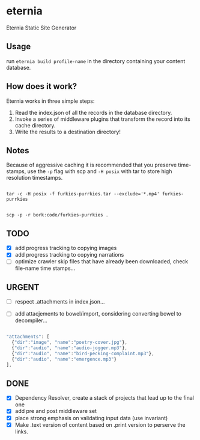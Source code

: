 # eternia
Eternia Static Site Generator

## Usage

run ```eternia build profile-name``` in the directory containing your content database.

## How does it work?

Eternia works in three simple steps:

1. Read the index.json of all the records in the database directory.
2. Invoke a series of middleware plugins that transform the record into its cache directory.
3. Write the results to a destination directory!

## Notes

Because of aggressive caching it is recommended that you preserve time-stamps, use the ```-p``` flag with scp and ```-H posix``` with tar to store high resolution timestamps.

```shell

tar -c -H posix -f furkies-purrkies.tar --exclude='*.mp4' furkies-purrkies

```

```shell

scp -p -r bork:code/furkies-purrkies .

```


## TODO

- [x] add progress tracking to copying images
- [x] add progress tracking to copying narrations
- [ ] optimize crawler skip files that have already been downloaded, check file-name time stamps...

## URGENT
- [ ] respect .attachments in index.json...
- [ ] add attacjements to bowel/import, considering converting bowel to decompiler...


```JavaScript

"attachments": [
  {"dir":"image", "name":"poetry-cover.jpg"},
  {"dir":"audio", "name":"audio-jogger.mp3"},
  {"dir":"audio", "name":"bird-pecking-complaint.mp3"},
  {"dir":"audio", "name":"emergence.mp3"}
],

```


## DONE

- [x] Dependency Resolver, create a stack of projects that lead up to the final one
- [x] add pre and post middleware set
- [x] place strong emphasis on validating input data (use invariant)
- [x] Make .text version of content based on .print version to perserve the links.
